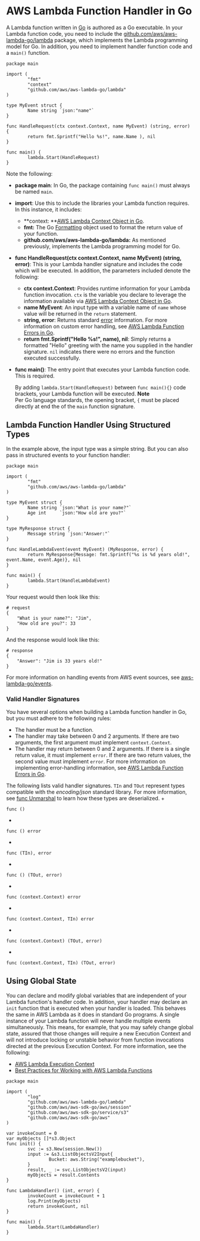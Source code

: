 # AWS Lambda Function Handler in Go<a name="go-programming-model-handler-types"></a>

A Lambda function written in [Go](https://golang.org/) is authored as a Go executable\. In your Lambda function code, you need to include the [github\.com/aws/aws\-lambda\-go/lambda](https://github.com/aws/aws-lambda-go/tree/master/lambda) package, which implements the Lambda programming model for Go\. In addition, you need to implement handler function code and a `main()` function\. 

```
package main

import (
        "fmt"
        "context"
        "github.com/aws/aws-lambda-go/lambda"
)

type MyEvent struct {
        Name string `json:"name"`
}

func HandleRequest(ctx context.Context, name MyEvent) (string, error) {
        return fmt.Sprintf("Hello %s!", name.Name ), nil
}

func main() {
        lambda.Start(HandleRequest)
}
```

Note the following:
+ **package main**: In Go, the package containing `func main()` must always be named `main`\.
+ **import**: Use this to include the libraries your Lambda function requires\. In this instance, it includes:
  + **context: **[AWS Lambda Context Object in Go](go-programming-model-context.md)\.
  + **fmt:** The Go [Formatting](https://golang.org/pkg/fmt/) object used to format the return value of your function\.
  + **github\.com/aws/aws\-lambda\-go/lambda:** As mentioned previously, implements the Lambda programming model for Go\.
+ **func HandleRequest\(ctx context\.Context, name MyEvent\) \(string, error\)**: This is your Lambda handler signature and includes the code which will be executed\. In addition, the parameters included denote the following: 
  + **ctx context\.Context**: Provides runtime information for your Lambda function invocation\. `ctx` is the variable you declare to leverage the information available via [AWS Lambda Context Object in Go](go-programming-model-context.md)\.
  + **name MyEvent**: An input type with a variable name of `name` whose value will be returned in the `return` statement\.
  + **string, error**: Returns standard [error](https://golang.org/pkg/builtin/#error) information\. For more information on custom error handling, see [AWS Lambda Function Errors in Go](go-programming-model-errors.md)\.
  + **return fmt\.Sprintf\("Hello %s\!", name\), nil**: Simply returns a formatted "Hello" greeting with the name you supplied in the handler signature\. `nil` indicates there were no errors and the function executed successfully\.
+ **func main\(\)**: The entry point that executes your Lambda function code\. This is required\.

  By adding `lambda.Start(HandleRequest)` between `func main(){}` code brackets, your Lambda function will be executed\.
**Note**  
Per Go language standards, the opening bracket, `{` must be placed directly at end the of the `main` function signature\.

## Lambda Function Handler Using Structured Types<a name="go-programming-model-handler-types-structured"></a>

In the example above, the input type was a simple string\. But you can also pass in structured events to your function handler:

```
package main
 
import (
        "fmt"
        "github.com/aws/aws-lambda-go/lambda"
)

type MyEvent struct {
        Name string `json:"What is your name?"`
        Age int     `json:"How old are you?"`
}
 
type MyResponse struct {
        Message string `json:"Answer:"`
}
 
func HandleLambdaEvent(event MyEvent) (MyResponse, error) {
        return MyResponse{Message: fmt.Sprintf("%s is %d years old!", event.Name, event.Age)}, nil
}
 
func main() {
        lambda.Start(HandleLambdaEvent)
}
```

Your request would then look like this:

```
# request
{
    "What is your name?": "Jim",
    "How old are you?": 33
}
```

And the response would look like this:

```
# response
{
    "Answer": "Jim is 33 years old!"
}
```

For more information on handling events from AWS event sources, see [aws\-lambda\-go/events](https://github.com/aws/aws-lambda-go/tree/master/events)\.

### Valid Handler Signatures<a name="go-programming-model-handler-types-signatures"></a>

You have several options when building a Lambda function handler in Go, but you must adhere to the following rules:
+ The handler must be a function\.
+ The handler may take between 0 and 2 arguments\. If there are two arguments, the first argument must implement `context.Context`\.
+ The handler may return between 0 and 2 arguments\. If there is a single return value, it must implement `error`\. If there are two return values, the second value must implement `error`\. For more information on implementing error\-handling information, see [AWS Lambda Function Errors in Go](go-programming-model-errors.md)\.

The following lists valid handler signatures\. `TIn` and `TOut` represent types compatible with the *encoding/json* standard library\. For more information, see [func Unmarshal](https://golang.org/pkg/encoding/json/#Unmarshal) to learn how these types are deserialized\.
+ 

  ```
  func ()
  ```
+ 

  ```
  func () error
  ```
+ 

  ```
  func (TIn), error
  ```
+ 

  ```
  func () (TOut, error)
  ```
+ 

  ```
  func (context.Context) error
  ```
+ 

  ```
  func (context.Context, TIn) error
  ```
+ 

  ```
  func (context.Context) (TOut, error)
  ```
+ 

  ```
  func (context.Context, TIn) (TOut, error)
  ```

## Using Global State<a name="go-programming-model-handler-execution-environment-reuse"></a>

You can declare and modify global variables that are independent of your Lambda function's handler code\. In addition, your handler may declare an `init` function that is executed when your handler is loaded\. This behaves the same in AWS Lambda as it does in standard Go programs\. A single instance of your Lambda function will never handle multiple events simultaneously\. This means, for example, that you may safely change global state, assured that those changes will require a new Execution Context and will not introduce locking or unstable behavior from function invocations directed at the previous Execution Context\. For more information, see the following:
+ [AWS Lambda Execution Context](running-lambda-code.md)
+ [Best Practices for Working with AWS Lambda Functions](best-practices.md)

```
package main
 
import (
        "log"
        "github.com/aws/aws-lambda-go/lambda"
        "github.com/aws/aws-sdk-go/aws/session"
        "github.com/aws/aws-sdk-go/service/s3"
        "github.com/aws/aws-sdk-go/aws"
)
 
var invokeCount = 0
var myObjects []*s3.Object
func init() {
        svc := s3.New(session.New())
        input := &s3.ListObjectsV2Input{
                Bucket: aws.String("examplebucket"),
        }
        result, _ := svc.ListObjectsV2(input)
        myObjects = result.Contents
}
 
func LambdaHandler() (int, error) {
        invokeCount = invokeCount + 1
        log.Print(myObjects)
        return invokeCount, nil
}
 
func main() {
        lambda.Start(LambdaHandler)
}
```